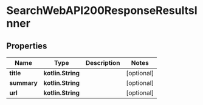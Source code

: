 
# SearchWebAPI200ResponseResultsInner

## Properties
| Name | Type | Description | Notes |
| ------------ | ------------- | ------------- | ------------- |
| **title** | **kotlin.String** |  |  [optional] |
| **summary** | **kotlin.String** |  |  [optional] |
| **url** | **kotlin.String** |  |  [optional] |



